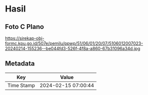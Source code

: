 # Hasil

## Foto C Plano

https://sirekap-obj-formc.kpu.go.id/507e/pemilu/ppwp/51/06/01/20/07/5106012007023-20240214-155236--be044fd3-526f-4f8a-a860-67b31096a34d.jpg


## Metadata

| Key        | Value               |
| ---------- | ------------------- |
| Time Stamp | 2024-02-15 07:00:44 |



